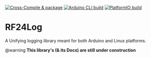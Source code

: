 [![Cross-Compile & package](https://github.com/nRF24/RF24Log/actions/workflows/build_cross-compile.yml/badge.svg)](https://github.com/nRF24/RF24Log/actions/workflows/build_cross-compile.yml)
[![Arduino CLI build](https://github.com/nRF24/RF24Log/actions/workflows/build_arduino.yml/badge.svg)](https://github.com/nRF24/RF24Log/actions/workflows/build_arduino.yml)
[![PlatformIO build](https://github.com/nRF24/RF24Log/actions/workflows/build_platformIO.yml/badge.svg)](https://github.com/nRF24/RF24Log/actions/workflows/build_platformIO.yml)

# RF24Log
A Unifying logging library meant for both Arduino and Linux platforms.

@warning
**This library's (& its Docs) are still under construction**
